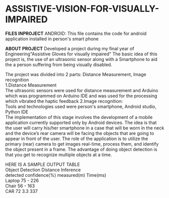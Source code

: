 # ASSISTIVE-VISION-FOR-VISUALLY-IMPAIRED

**FILES INPROJECT**
ANDROID: This file contains the code for  android application installed in person's smart phone


**ABOUT PROJECT**
Developed a project during my final year of Engineering"Assistive Gloves for visually impaired"
The basic idea of this project is, the use of an ultrasonic sensor along with a Smartphone to aid the a person suffering from being visually disabled.

The project was divided into 2 parts: Distance Measurement, Image recognition  
1.Distance Measurement  
The ultrasonic sensors were used for distance measurement and Arduino which was programmed on Arduino IDE and was used for the processing which vibrated the haptic feedback
2.Image recognition:  
Tools and technologies used were person's smartphone, Android studio, Python IDE  
The implementation of this stage involves the development of a mobile application currently supported only by Android devices. The idea is that the user will carry his/her smartphone in a case that will be worn in the neck and the device’s rear camera will be facing the objects that are going to appear in front of the user. The role of the application is to utilize the primary (rear) camera to get images real-time, process them, and identify the object present in a frame. The advantage of doing object detection is that you get to recognize multiple objects at a time.  

HERE IS A SAMPLE OUTPUT TABLE  
Object Detection Distance Inference  
detected confidence(%) measured(m) Time(ms)  
Laptop 75 - 226  
Chair 56 - 163  
CAR 72 3.3 337  
